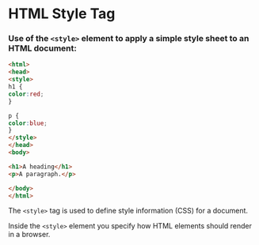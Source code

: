 # HTML Style Tag

### Use of the ```<style>``` element to apply a simple style sheet to an HTML document:

```html
<html>
<head>
<style>
h1 {
color:red;
}

p {
color:blue;
}
</style>
</head>
<body>

<h1>A heading</h1>
<p>A paragraph.</p>

</body>
</html>
```
The ```<style>``` tag is used to define style information (CSS) for a document.

Inside the ```<style>``` element you specify how HTML elements should render in a browser.
